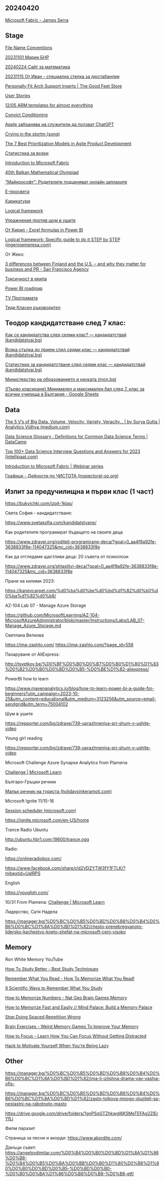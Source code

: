 ## 20240420

[Microsoft Fabric - James Serra](https://www.youtube.com/watch?v=a6A3jtvB62U)


## Stage

[File Name Conventions](https://github.com/bartvandebiezen/file-name-conventions)

[20231101 Марин БНР](https://bnr.bg/hristobotev/post/101799773/evrika-uspeshni-balgari-marin-hristov) 

[20240224 Сайт за математика](https://www.matematika.bg/algebra/quadratic-equation.html)

[20231115 От Иван - специална стелка за дюстабанлии](https://www.goodfeet.com/) 

[Personally Fit Arch Support Inserts | The Good Feet Store](https://www.goodfeet.com/) 

[User Stories](https://www.mountaingoatsoftware.com/agile/user-stories)

[12/05 ARM templates for almost everything](https://github.com/Azure/azure-quickstart-templates) 

[Convict Conditioning](https://drive.google.com/drive/folders/1E8SclBzeDq8TTflywzwdh3eubpoUh_ze?usp=drive_link)

[Apple забранява на служители да ползват ChatGPT](https://forbesbulgaria.com/2023/05/22/apple-%d1%81%d0%b5-%d0%bf%d1%80%d0%b8%d1%81%d1%8a%d0%b5%d0%b4%d0%b8%d0%bd%d1%8f%d0%b2%d0%b0-%d0%ba%d1%8a%d0%bc-%d0%bd%d0%b0%d1%80%d0%b0%d1%81%d1%82%d0%b2%d0%b0%d1%89-%d1%81%d0%bf%d0%b8%d1%81%d1%8a/)
 

[Crying in the stortm (song)](https://www.google.com/amp/s/www.musixmatch.com/lyrics/Rita-Chao-The-Quests/Crying-In-the-Storm/amp)

[The 7 Best Prioritization Models in Agile Product Development](https://storiesonboard.com/blog/best-prioritization-models#opportunity-scoring)
 

[Статистика за всеки](https://nsi.bg/bg/content/19471/basic-page/%D1%81%D1%82%D0%B0%D1%82%D0%B8%D1%81%D1%82%D0%B8%D0%BA%D0%B0-%D0%B7%D0%B0-%D0%B2%D1%81%D0%B5%D0%BA%D0%B8)
 

[Introduction to Microsoft Fabric](https://videos.microsoft.com/microsoft-fabric/watch/G5LbvDXXR6BfWDmsCqz6FP)
 
[40th Balkan Mathematical Olympiad](https://bmo2023.tubitak.gov.tr/participants)

["Майкрософт": Родителите подценяват онлайн заплахите](https://novini.bg/biznes/biznes_tehnologii/779720)
 
[E-просвета](https://bg.e-prosveta.bg/login?returnUrl=%2Ffree-content%2Fe-readable%2F7)
 
[Карикатури](https://www.tomrichmond.com/how-to-draw-caricatures-1-the-5-shapes/14/02/2008/#:~:text=All%20good%20caricatures%20incorporate%20a,there%20must%20be%20some%20departure.)
 

[Logical framework](https://www.ingenioempresa.com/en/logical-framework-methodology/)
 
[Упражнения против шум в ушите](https://repporter.com/bg/zdrave/739-uprazhneniya-pri-shum-v-ushite-video)
 

[От Кирил - Excel formulas in Power BI](https://www.youtube.com/watch?v=e5Y3GQCAFJE)

 
[Logical framework: Specific guide to do it STEP by STEP (ingenioempresa.com) ](https://www.ingenioempresa.com/en/logical-framework-methodology/)

От Жеко: 

[3 differences between Finland and the U.S. – and why they matter for business and PR - San Francisco Agency](https://sanfrancisco.fi/article/3-differences-between-finland-and-the-u-s-and-why-they-matter-for-business-and-pr/)

 
[Токсичност в екипа](https://manager.bg/%D1%82%D0%B5%D1%85%D0%BD%D0%B8%D0%BA%D0%B8-%D0%B7%D0%B0-%D1%83%D1%81%D0%BF%D0%B5%D1%85/chervenite-flagove-na-toksichnoto-rabotno-masto)
 

[Power BI roadmap](https://www.mavenanalytics.io/blog/how-to-learn-power-bi-a-guide-for-beginners?utm_campaign=2023-10-25&utm_content=educational&utm_medium=3123256&utm_source=email-sendgrid&utm_term=75004102)

 
[TV Програмата](https://www.%D1%82%D0%B2-%D0%BF%D1%80%D0%BE%D0%B3%D1%80%D0%B0%D0%BC%D0%B0.bg)

 
[Теди Класен ръководител](https://help.shkolo.com/hc/bg-bg/articles/13209884429853-%D0%9A%D0%B0%D0%BA-%D0%B4%D0%B0-%D1%80%D0%B5%D0%B4%D0%B0%D0%BA%D1%82%D0%B8%D1%80%D0%B0%D0%BC-%D0%BF%D1%80%D0%BE%D1%84%D0%B8%D0%BB-%D0%BD%D0%B0-%D1%83%D1%87%D0%B5%D0%BD%D0%B8%D0%BA)
 
## Теодор кандидатстване след 7 клас:

[Как се кандидатства след седми клас? — кандидатствай (kandidatstvai.bg)](https://www.kandidatstvai.bg/posts/kak-se-kandidatstva-sled-sedmi-klas)

[Всяка стъпка до прием след седми клас — кандидатствай (kandidatstvai.bg)](https://www.kandidatstvai.bg/posts/vsyaka-stapka-do-priem-sled-sedmi-klas)
 

[Статистики за кандидатстване след седми клас — кандидатствай (kandidatstvai.bg)](https://www.kandidatstvai.bg/posts/statistiki-sled-sedmi-klas)
 

[Министерство на образованието и науката (mon.bg)](https://infopriem.mon.bg/home/info?cid=64)

[{Първо класиране} Минимален и максимален бал след 7. клас за всички училища в България - Google Sheets](https://docs.google.com/spreadsheets/d/1_5Ay0MsGIcS-EiSbkjMdr4Gis31C2V0fojrW_XgGUlo/edit#gid=1564772970)

 

 ## Data
 

[The 5 V’s of Big Data. Volume, Velocity, Variety, Veracity… | by Surya Gutta | Analytics Vidhya (medium.com)](https://medium.com/analytics-vidhya/the-5-vs-of-big-data-2758bfcc51d)


[Data Science Glossary : Definitions for Common Data Science Terms | DataCamp](https://www.datacamp.com/blog/data-science-glossary)


[Top 100+ Data Science Interview Questions and Answers for 2023 (intellipaat.com)](https://intellipaat.com/blog/interview-question/data-science-interview-questions/?US)

 

[Introduction to Microsoft Fabric | Webinar series](https://videos.microsoft.com/microsoft-fabric)

[Графици - Дейности по ЧИСТОТА (inspectorat-so.org)](https://inspectorat-so.org/%D0%B3%D1%80%D0%B0%D1%84%D0%B8%D1%86%D0%B8/%D0%B3%D1%80%D0%B0%D1%84%D0%B8%D1%86%D0%B8-%D0%B4%D0%B5%D0%B9%D0%BD%D0%BE%D1%81%D1%82-%D1%87%D0%B8%D1%81%D1%82%D0%BE%D1%82%D0%B0)

 

 

## Изпит за предучилищна и първи клас (1 част) 

 

https://bukvichki.com/izpit-1klas/

 

Света София - кандидатстване: 

https://www.svetasofia.com/kandidatstvane/  

 

 

Как родителите програмират бъдещето на своите деца 

https://www.zdravei.org/roditeli-programirane-deca/?goal=0_aa4f9a92fe-3638833f8e-114047325&mc_cid=3638833f8e 

 

Как да отгледаме щастливи деца: 20 съвета от психолози 

https://www.zdravei.org/shtastlivi-deca/?goal=0_aa4f9a92fe-3638833f8e-114047325&mc_cid=3638833f8e 

 

Пране на килими 2023: 

https://kanevcarpet.com/%d0%ba%d0%be%d0%bd%d1%82%d0%b0%d0%ba%d1%82%d0%b8/ 

 

 

 

AZ-104 Lab 07 - Manage Azure Storage 

https://github.com/MicrosoftLearning/AZ-104-MicrosoftAzureAdministrator/blob/master/Instructions/Labs/LAB_07-Manage_Azure_Storage.md 

 


Светлана Велкова 

 
https://ima-zashto.com/
https://ima-zashto.com/?page_id=558
 

 

Пазаруване от AliExpress: 

http://tsvetkov.be/%D0%BF%D0%B0%D0%B7%D0%B0%D1%80%D1%83%D0%B2%D0%B0%D0%BD%D0%B5-%D0%BE%D1%82-aliexpress/ 

 

 

PowerBI how to learn 

https://www.mavenanalytics.io/blog/how-to-learn-power-bi-a-guide-for-beginners?utm_campaign=2023-10-25&utm_content=educational&utm_medium=3123256&utm_source=email-sendgrid&utm_term=75004102 

 

Шум в ушите 

https://repporter.com/bg/zdrave/739-uprazhneniya-pri-shum-v-ushite-video 

 

Young girl reading 

https://repporter.com/bg/zdrave/739-uprazhneniya-pri-shum-v-ushite-video 

 

 

Microsoft Challenge Azure Synapse Analytics from Plamena 

[Challenge | Microsoft Learn](https://learn.microsoft.com/en-us/training/challenges?id=3D6CB3B9-F4B7-4D7B-AB23-57FAA1762705&wt.mc_id=cloudskillschallenge_3d6cb3b9-f4b7-4d7b-ab23-57faa1762705_30dtli_email_wwl)

 

Българо-Гръцки речник 

[Малък речник на туриста (holidaysinkeramoti.com)](http://www.holidaysinkeramoti.com/225156.html)

 

Microsoft Ignite 11/15-16 

[Session scheduler (microsoft.com)](https://ignite.microsoft.com/en-US/sessions)

https://ignite.microsoft.com/en-US/home 

 

 

Trance Radio Ubuntu 

http://ubuntu.hbr1.com:19800/trance.ogg 

 

Radio: 

https://onlineradiobox.com/ 

 

 

https://www.facebook.com/share/r/d2VDZYTW3fY1FTLK/?mibextid=UalRPS 

 

 

English 

https://youglish.com/ 

 

 

10/31 From Plamena: [Challenge | Microsoft Learn](https://learn.microsoft.com/en-us/training/challenges?id=3D6CB3B9-F4B7-4D7B-AB23-57FAA1762705&wt.mc_id=cloudskillschallenge_3d6cb3b9-f4b7-4d7b-ab23-57faa1762705_30dtli_email_wwl)

 

 

Лидерство, Сатя Надела 

https://manager.bg/%D0%BC%D0%B5%D0%BD%D0%B8%D0%B4%D0%B6%D0%BC%D1%8A%D0%BD%D1%82/chesto-prenebregvanoto-lidersko-kachestvo-koeto-shefat-na-microsoft-ceni-visoko 

 

## Memory

Ron White Memory YouTube 

[How To Study Better - Best Study Techniques](https://youtu.be/UNwic_uRJi4?si=i_F7qdST7PGcXzsm)

 
[Remember What You Read - How To Memorize What You Read!](https://youtu.be/FyehamdlV3w?si=cFdW4wjWmLL0j09C)

[9 Scientific Ways to Remember What You Study](https://youtu.be/nkL9-Nhyg74?si=0F2t5AUGacvxedXh)

[How to Memorize Numbers - Nat Geo Brain Games Memory](https://youtu.be/SqoM7AOt-dQ?si=99J51yAOq0JtjJy_)

[How to Memorize Fast and Easily // Mind Palace: Build a Memory Palace](https://youtu.be/3vlpQHJ09do?si=kgVDTC-i8BLVyERM)
 

[Stop Doing Spaced Repetition  Wrong](https://youtu.be/8NRVYLz-dh0?si=P_iYVmH_uSikzt9X)

[Brain Exercises - Weird Memory Games To Improve Your Memory](https://youtu.be/WNfTEl6sJ-4?si=uLVhAYoZi1IkRL7S) 

[How to Focus - Learn How You Can Focus Without Getting Distracted](https://youtu.be/J9e3MCPxFFU?si=XBWqA1COdlg-M8ai)

[Hack to Motivate Yourself When You're Being Lazy](https://youtu.be/GJmg_wGQtdM?si=3qguPeNXmb8gxQoP)


## Other 
 

https://manager.bg/%D0%BC%D0%B5%D0%BD%D0%B8%D0%B4%D0%B6%D0%BC%D1%8A%D0%BD%D1%82/ima-li-izlishna-drama-vav-vashia-ofis- 

 

 

https://manager.bg/%D0%BC%D0%B5%D0%BD%D0%B8%D0%B4%D0%B6%D0%BC%D1%8A%D0%BD%D1%82/zasto-tolkova-mnogo-sluziteli-sa-nestastni-na-rabotnoto-masto 

 

https://drive.google.com/drive/folders/1gnPSqGTZhkwgl6KSMeTEFAg2ZlErYfLi 

 
Филм паразит 


Страница за песни и акорди: https://www.akordite.com/  

Данъци съвет: https://angelovdimitar.com/%D0%B4%D0%B0%D0%BD%D1%8A%D1%86%D0%B8-%D0%B4%D0%B5%D0%BA%D0%BB%D0%B0%D1%80%D0%B8%D1%80%D0%B0%D0%BD%D0%B5-%D0%BD%D0%B0-%D0%B0%D0%BA%D1%86%D0%B8%D0%B8-%D0%B8-etf/  